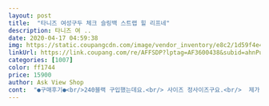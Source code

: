 ```yaml
---
layout: post 
title:  "타니즈 여성구두 체크 슬링백 스트랩 힐 리프네" 
description: 타니즈 여 ..
date: 2020-04-17 04:59:38 
img: https://static.coupangcdn.com/image/vendor_inventory/e8c2/1d59f4e40b1696c5ad6b8f564bfb7e4ed6895823351dc541b0da42c77f40.jpg 
linkUrl: https://link.coupang.com/re/AFFSDP?lptag=AF3600438&subid=ahnPublicAsk&pageKey=118673752&itemId=354131370&vendorItemId=3862798694&traceid=V0-113-f7f15e6af84ee630 
categories: [1007] 
color: ff1744 
price: 15900 
author: Ask View Shop 
cont:  "●구매후기●<br/>240블랙 구입했는데요.<br/> 사이즈 정사이즈구요.<br/>  제가 무지외반증있어서 구두살 때 신경써서 구입하는데 발모양을 잘 감싸주고 이쁩니다.<br/><br/>가격 넘 착한거아니에요¿ 땡잡음ㅋ<br/>그리고 굽소리가 또각또각 나지 않아서 좋아요~~강추입니다.<br/>저렴한 가격에 너무 좋은 제품 구입했어요~~<br/>급해서 복불복이다하고  싼거 구매해봤는데.<br/>.<br/> 득템했어요~~박스안에 개별포장~ 굿~<br/>꽉조이지않고 넉넉해서 발볼도 편하고 굽높이도 적당하고 배송도 빠르고 잘신을게요~^^<br/>디자인은 사진이랑 같구요.<br/> 신으면 더 이쁘더라구요~<br/>생각보다 코디하기도 여러가지로 편해요<br/>여유분으로 하나더살까봐요<br/>올봄 여러가지 주문했는데 이신발이  최고성공이네요<br/>정말 편해요<br/>진짜 맘에 들어요~ 제주도 봄여행 떠나는데<br/>한가지 아쉬운 점은 뒷꿈치부분에 쿠션감이 없어서 좀 딱딱합니다.<br/> 그래도 착용감도 편하고 높이도 높지 않아서 좋습니다.<br/><br/>" 
---
```

